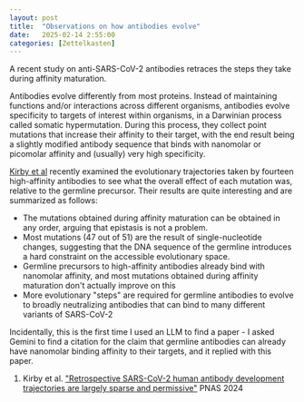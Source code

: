 ```yaml
---
layout: post
title:  "Observations on how antibodies evolve"
date:   2025-02-14 2:55:00
categories: [Zettelkasten]
---
```

A recent study on anti-SARS-CoV-2 antibodies retraces the steps they take during affinity maturation.

Antibodies evolve differently from most proteins. Instead of maintaining functions and/or interactions across different organisms, antibodies evolve specificity to targets of interest within organisms, in a Darwinian process called somatic hypermutation. During this process, they collect point mutations that increase their affinity to their target, with the end result being a slightly modified antibody sequence that binds with nanomolar or picomolar affinity and (usually) very high specificity.

[Kirby et al](doi.org/10.1073/pnas.2412787122) recently examined the evolutionary trajectories taken by fourteen high-affinity antibodies to see what the overall effect of each mutation was, relative to the germline precursor. Their results are quite interesting and are summarized as follows:
*   The mutations obtained during affinity maturation can be obtained in any order, arguing that epistasis is not a problem.
*   Most mutations (47 out of 51) are the result of single-nucleotide changes, suggesting that the DNA sequence of the germline introduces a hard constraint on the accessible evolutionary space.
*   Germline precursors to high-affinity antibodies already bind with nanomolar affinity, and most mutations obtained during affinity maturation don't actually improve on this
*   More evolutionary "steps" are required for germline antibodies to evolve to broadly neutralizing antibodies that can bind to many different variants of SARS-CoV-2

Incidentally, this is the first time I used an LLM to find a paper - I asked Gemini to find a citation for the claim that germline antibodies can already have nanomolar binding affinity to their targets, and it replied with this paper.

1. Kirby et al. ["Retrospective SARS-CoV-2 human antibody development trajectories are largely sparse and permissive"](doi.org/10.1073/pnas.2412787122) PNAS 2024